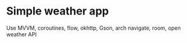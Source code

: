 # Simple weather app
 Use MVVM, coroutines, flow, okhttp, Gson, arch navigate, room, open weather API
